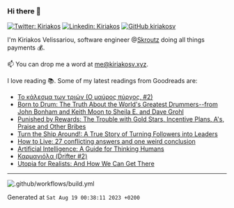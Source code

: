 ### Hi there 👋

[![Twitter: Kiriakos](https://img.shields.io/twitter/follow/k_velissariou?style=social)](https://twitter.com/k_velissariou)
[![Linkedin: Kiriakos](https://img.shields.io/badge/-kiriakos-blue?style=flat&logo=Linkedin&logoColor=white&link=https://www.linkedin.com/in/kiriakosv/)](https://www.linkedin.com/in/kiriakosv/)
[![GitHub kiriakosv](https://img.shields.io/github/followers/kiriakosv?label=follow&style=social)](https://github.com/kiriakosv)

I'm Kiriakos Velissariou, software engineer @[Skroutz](https://www.skroutz.gr) doing all things payments 💰.

📫 You can drop me a word at [me@kiriakosv.xyz](mailto:me@kiriakosv.xyz).

I love reading 📚. Some of my latest readings from Goodreads are:
* [Το κάλεσμα των τριών (Ο μαύρος πύργος, #2)](https://www.goodreads.com/book/show/16136421)
* [Born to Drum: The Truth About the World's Greatest Drummers--from John Bonham and Keith Moon to Sheila E. and Dave Grohl](https://www.goodreads.com/book/show/25816953-born-to-drum)
* [Punished by Rewards: The Trouble with Gold Stars, Incentive Plans, A's, Praise and Other Bribes](https://www.goodreads.com/book/show/541132.Punished_by_Rewards)
* [Turn the Ship Around!: A True Story of Turning Followers into Leaders](https://www.goodreads.com/book/show/16158601-turn-the-ship-around)
* [How to Live: 27 conflicting answers and one weird conclusion](https://www.goodreads.com/book/show/60843571-how-to-live)
* [Artificial Intelligence: A Guide for Thinking Humans](https://www.goodreads.com/book/show/43565360-artificial-intelligence)
* [Καρμανιόλα (Drifter #2)](https://www.goodreads.com/book/show/57805177)
* [Utopia for Realists: And How We Can Get There](https://www.goodreads.com/book/show/33652563-utopia-for-realists)

---

![.github/workflows/build.yml](https://github.com/kiriakosv/kiriakosv/workflows/.github/workflows/build.yml/badge.svg)

Generated at `Sat Aug 19 00:38:11 2023 +0200`
